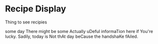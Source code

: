 Recipe Display
======================
Thing to see recipies

some day There might be some Actually uDeful informaTion here if You're lucky.
Sadily, today is Not thAt day beCause the handshaKe fAiled.
